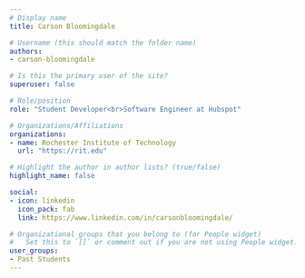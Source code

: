 ```yaml
---
# Display name
title: Carson Bloomingdale

# Username (this should match the folder name)
authors:
- carson-bloomingdale

# Is this the primary user of the site?
superuser: false

# Role/position
role: "Student Developer<br>Software Engineer at Hubspot"

# Organizations/Affiliations
organizations:
- name: Rochester Institute of Technology
  url: "https://rit.edu"

# Highlight the author in author lists? (true/false)
highlight_name: false

social:
- icon: linkedin
  icon_pack: fab
  link: https://www.linkedin.com/in/carsonbloomingdale/

# Organizational groups that you belong to (for People widget)
#   Set this to `[]` or comment out if you are not using People widget.
user_groups:
- Past Students
---
```

